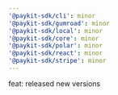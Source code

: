```yaml
---
'@paykit-sdk/cli': minor
'@paykit-sdk/gumroad': minor
'@paykit-sdk/local': minor
'@paykit-sdk/core': minor
'@paykit-sdk/polar': minor
'@paykit-sdk/react': minor
'@paykit-sdk/stripe': minor
---
```


feat: released new versions
